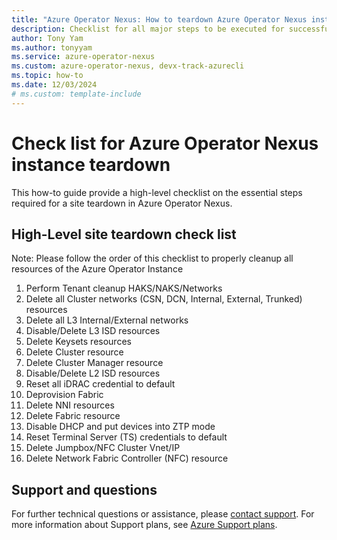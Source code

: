 ```yaml
---
title: "Azure Operator Nexus: How to teardown Azure Operator Nexus instance"
description: Checklist for all major steps to be executed for successful site teardown in Azure Operator Nexus
author: Tony Yam
ms.author: tonyyam
ms.service: azure-operator-nexus
ms.custom: azure-operator-nexus, devx-track-azurecli
ms.topic: how-to
ms.date: 12/03/2024
# ms.custom: template-include
---
```


# Check list for Azure Operator Nexus instance teardown
This how-to guide provide a high-level checklist on the essential steps required for a site teardown in Azure Operator Nexus.

## High-Level site teardown check list
Note: Please follow the order of this checklist to properly cleanup all resources of the Azure Operator Instance

1) Perform Tenant cleanup HAKS/NAKS/Networks
2) Delete all Cluster networks (CSN, DCN, Internal, External, Trunked) resources
3) Delete all L3 Internal/External networks
4) Disable/Delete L3 ISD resources
5) Delete Keysets resources
6) Delete Cluster resource
7) Delete Cluster Manager resource
8) Disable/Delete L2 ISD resources
9) Reset all iDRAC credential to default 
10) Deprovision Fabric
11) Delete NNI resources
12) Delete Fabric resource
13) Disable DHCP and put devices into ZTP mode
14) Reset Terminal Server (TS) credentials to default
15) Delete Jumpbox/NFC Cluster Vnet/IP
16) Delete Network Fabric Controller (NFC) resource


## Support and questions
For further technical questions or assistance, please [contact support](https://portal.azure.com/?#blade/Microsoft_Azure_Support/HelpAndSupportBlade). For more information about Support plans, see [Azure Support plans](https://azure.microsoft.com/support/plans/response/).
